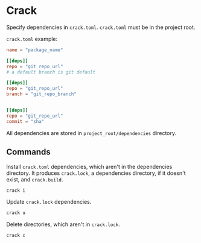# Crack

Specify dependencies in ``crack.toml``. ``crack.toml`` must be in the project root.

``crack.toml`` example:

```toml
name = "package_name"

[[deps]]
repo = "git_repo_url"
# a default branch is git default

[[deps]]
repo = "git_repo_url"
branch = "git_repo_branch"


[[deps]]
repo = "git_repo_url"
commit = "sha"
```

All dependencies are stored in ``project_root/dependencies`` directory.

## Commands

Install ``crack.toml`` dependencies, which aren't in the dependencies directory.
It produces ``crack.lock``, a dependencies directory, if it doesn't exist, and
``crack.build``.

```zsh
crack i
```

Update ``crack.lock`` dependencies.

```zsh
crack u
```

Delete directories, which aren't in ``crack.lock``.

```zsh
crack c
```
